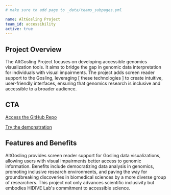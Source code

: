 ```yaml
---
# make sure to add page to _data/teams_subpages.yml

name: AltGosling Project
team_id: accessibility
active: true
---
```


## Project Overview

The AltGosling Project focuses on developing accessible genomics visualization tools. It aims to bridge the gap in genomic data interpretation for individuals with visual impairments. The project adds screen reader support to the Gosling, leveraging [ these technologies ] to create intuitive, user-friendly interfaces, ensuring that genomics research is inclusive and accessible to a broader audience. 

## CTA

[Access the GitHub Repo](https://github.com/thomcsmits/alt-gosling)

[Try the demonstration](https://thomcsmits.github.io/alt-gosling/)

## Features and Benefits

AltGosling provides screen reader support for Gosling data visualizations, allowing users with visual impairments better access to genomic information. Benefits include democratizing data analysis in genomics, promoting inclusive research environments, and paving the way for groundbreaking discoveries in biomedical sciences by a more diverse group of researchers. This project not only advances scientific inclusivity but embodies HIDIVE Lab's commitment to accessible science.